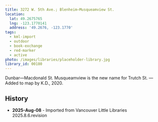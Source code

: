 ```yaml
---
title: 3272 W. 5th Ave.; Blenheim—Musqueamview St.
location:
  lat: 49.2675765
  lng: -123.1770141
  address: '49.2676, -123.1770'
tags:
  - kml-import
  - outdoor
  - book-exchange
  - red-marker
  - active
photo: /images/libraries/placeholder-library.jpg
library_id: 00180
---
```

Dunbar—Macdonald St.
Musqueamview is the new name for Trutch St.
—Added to map by K.D., 2020.

## History
- **2025-Aug-08** - Imported from Vancouver Little Libraries 2025.8.6.revision
